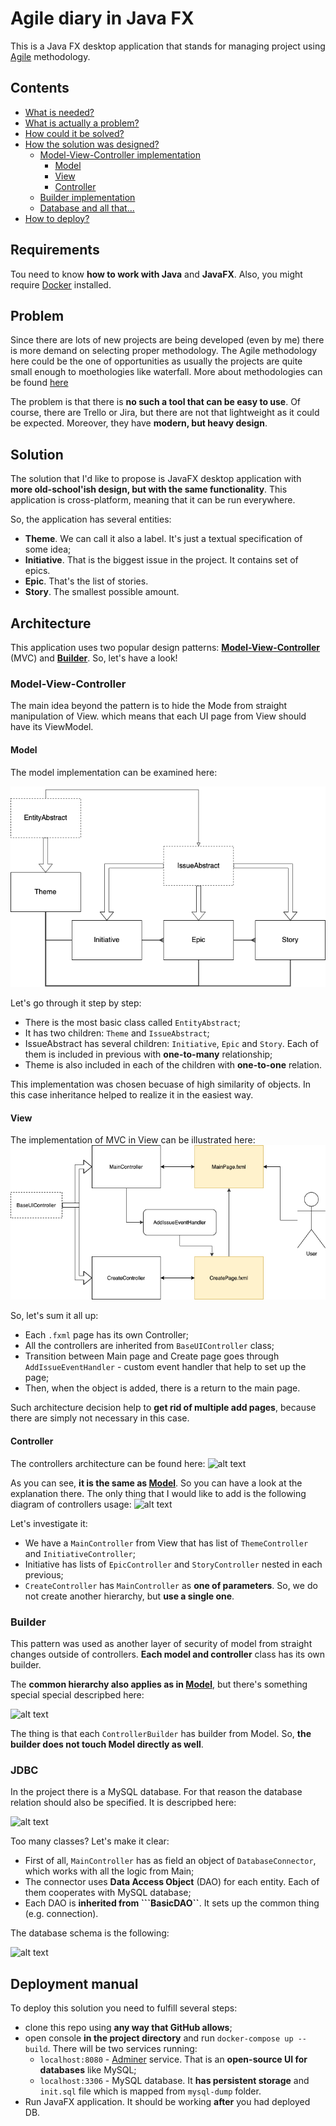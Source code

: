 # Agile diary in Java FX

This is a Java FX desktop application 
that stands for managing project using [Agile](https://www.atlassian.com/agile/project-management/epics-stories-themes)
methodology.

## Contents
- [What is needed?](https://github.com/ilia2108/AgileDiaryJavaFx#requirements)
- [What is actually a problem?](https://github.com/ilia2108/AgileDiaryJavaFx#problem)
- [How could it be solved?](https://github.com/ilia2108/AgileDiaryJavaFx#solution)
- [How the solution was designed?](https://github.com/ilia2108/AgileDiaryJavaFx#solution)
  - [Model-View-Controller implementation](https://github.com/ilia2108/AgileDiaryJavaFx#model-view-controller)
    - [Model](https://github.com/ilia2108/AgileDiaryJavaFx#model)
    - [View](https://github.com/ilia2108/AgileDiaryJavaFx#view)
    - [Controller](https://github.com/ilia2108/AgileDiaryJavaFx#controller)
  - [Builder implementation](https://github.com/ilia2108/AgileDiaryJavaFx#builder)
  - [Database and all that...](https://github.com/ilia2108/AgileDiaryJavaFx#jdbc)
- [How to deploy?](https://github.com/ilia2108/AgileDiaryJavaFx#deployment-manual)


## Requirements

Tou need to know **how to work with Java** and **JavaFX**.
Also, you might require [Docker](https://www.docker.com/) installed. 

## Problem

Since there are lots of new projects are being developed (even by me) 
there is more demand on selecting proper methodology. 
The Agile methodology here could be the one of opportunities as 
usually the projects are quite small enough to moethologies like waterfall.
More about methodologies can be found [here](https://www.synopsys.com/blogs/software-security/top-4-software-development-methodologies/)

The problem is that there is **no such a tool that can be easy to use**.
Of course, there are Trello or Jira, but there are not that lightweight 
as it could be expected. Moreover, they have **modern, but heavy design**. 

## Solution

The solution that I'd like to propose is JavaFX desktop application with
 **more old-school'ish design, but with the same functionality**.
 This application is cross-platform,
 meaning that it can be run everywhere.

So, the application has several entities:
* **Theme**. We can call it also a label. It's just a 
textual specification of some idea;
* **Initiative**. That is the biggest issue in the project.
It contains set of epics.
* **Epic**. That's the list of stories.
* **Story**. The smallest possible amount.

## Architecture

This application uses two popular design patterns:
[**Model-View-Controller**](https://en.wikipedia.org/wiki/Model%E2%80%93view%E2%80%93controller) (MVC)
 and [**Builder**](https://en.wikipedia.org/wiki/Builder_pattern). So, let's have a look!
 
 ### Model-View-Controller
 
 The main idea beyond the pattern is to hide the Mode from straight
 manipulation of View. which means that each UI page from View should 
 have its ViewModel.
 
 #### Model
 
 The model implementation can be examined here:
 
  ![alt text](Model.png "Model")
  
  Let's go through it step by step:
  * There is the most basic class called ```EntityAbstract```;
  * It has two children: ```Theme``` and ```IssueAbstract```;
  * IssueAbstract has several children: ```Initiative```, ```Epic``` 
  and ```Story```. Each of them is included in previous 
  with **one-to-many** relationship;
  * Theme is also included in each of the children with **one-to-one** relation.
 
 This implementation was chosen becuase of high similarity of objects.
 In this case inheritance helped to realize it in the easiest way.
 #### View
 
 The implementation of MVC in View can be illustrated here:
 ![alt text](View.png "View")
 
 So, let's sum it all up:
 * Each ```.fxml``` page has its own Controller;
 * All the controllers are inherited from ```BaseUIController``` class;
 * Transition between Main page and Create page goes through 
 ```AddIssueEventHandler``` - custom event handler
 that help to set up the page;
 * Then, when the object is added, there is a return to the main page.
 
 Such architecture decision help to **get rid of multiple add pages**, because
 there are simply not necessary in this case.
 
 #### Controller
 
 The controllers architecture can be found here:
 ![alt text](Controller.png "Controller")
 
 As you can see, **it is the same as [Model](https://github.com/ilia2108/AgileDiaryJavaFx#model)**.
 So you can have a look at the explanation there. 
 The only thing that I would like to add is the following diagram of
  controllers usage:
  ![alt text](ControllersRelation.png "Controllers behaviour")
  
  Let's investigate it:
  * We have a ```MainController``` from View that
   has list of ```ThemeController``` and ```InitiativeController```;
  * Initiative has lists of ```EpicController``` and ```StoryController```
  nested in each previous;
  * ```CreateController``` has ```MainController``` as **one of parameters**.
  So, we do not create another hierarchy, but **use a single one**.
 
### Builder
 
 This pattern was used as another layer of security of model from
 straight changes outside of controllers. **Each model and controller** class
 has its own builder. 
 
 The **common hierarchy also applies as in [Model](https://github.com/ilia2108/AgileDiaryJavaFx#model)**, but there's 
 something special special descripbed here:
 
 ![alt text](Builder.png "Builder implementation")
 
 The thing is that each ```ControllerBuilder``` has builder from Model.
 So, **the builder does not touch Model directly as well**.
 
### JDBC

In the project there is a MySQL database.
For that reason the database relation should also be specified.
It is descripbed here:

![alt text](JDBC.png "DB behaviour")

Too many classes? Let's make it clear:
* First of all, ```MainController``` has as field an object of 
```DatabaseConnector```, which works with all the logic from Main;
* The connector uses **Data Access Object** (DAO) for each entity.
Each of them cooperates with MySQL database;
* Each DAO is **inherited from ```BasicDAO``**.
It sets up the common thing (e.g. connection).

The database schema is the following:

![alt text](DB.png "DB behaviour")
 
## Deployment manual

To deploy this solution you need to fulfill several steps:
* clone this repo using **any way that GitHub allows**;
* open console **in the project directory** 
and run ```docker-compose up --build```.
There will be two services running:
    * ```localhost:8080``` - [Adminer](https://www.adminer.org/) service.
    That is an **open-source UI for databases** like MySQL;
    * ```localhost:3306``` - MySQL database.
    It **has persistent storage** and ```init.sql``` file
    which is mapped from ```mysql-dump``` folder.
* Run JavaFX application. It should be working **after**
you had deployed DB.
